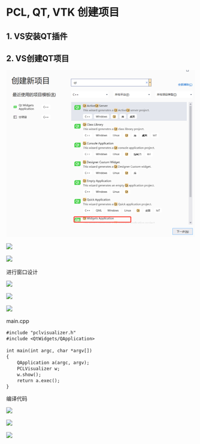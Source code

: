 # PCL, QT, VTK 创建项目

## 1. VS安装QT插件

## 2. VS创建QT项目

![](images\2021-12-14-12-13-26-image.png)

![](https://github.com/stanshi2016/PCLLearning/blob/main/images\2021-12-14-12-14-11-image.png)

![](https://github.com/stanshi2016/PCLLearning/blob/main/images\2021-12-14-22-44-27-image.png)

进行窗口设计

![](https://github.com/stanshi2016/PCLLearning/blob/main/images\2021-12-14-22-46-04-image.png)

![](https://github.com/stanshi2016/PCLLearning/blob/main/images\2021-12-14-22-47-17-image.png)

![](https://github.com/stanshi2016/PCLLearning/blob/main/images\2021-12-14-22-54-19-image.png)

main.cpp

```
#include "pclvisualizer.h"
#include <QtWidgets/QApplication>

int main(int argc, char *argv[])
{
    QApplication a(argc, argv);
    PCLVisualizer w;
    w.show();
    return a.exec();
}
```

编译代码

![](https://github.com/stanshi2016/PCLLearning/blob/main/images\2021-12-14-23-06-46-image.png)

![](https://github.com/stanshi2016/PCLLearning/blob/main/images\2021-12-14-23-07-45-image.png)

![](https://github.com/stanshi2016/PCLLearning/blob/main/images\2021-12-14-23-32-45-image.png)
